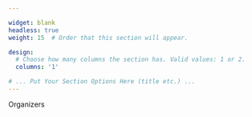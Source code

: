```yaml
---

widget: blank
headless: true
weight: 15  # Order that this section will appear.

design:
  # Choose how many columns the section has. Valid values: 1 or 2.
  columns: '1'

# ... Put Your Section Options Here (title etc.) ...
---
```



Organizers

